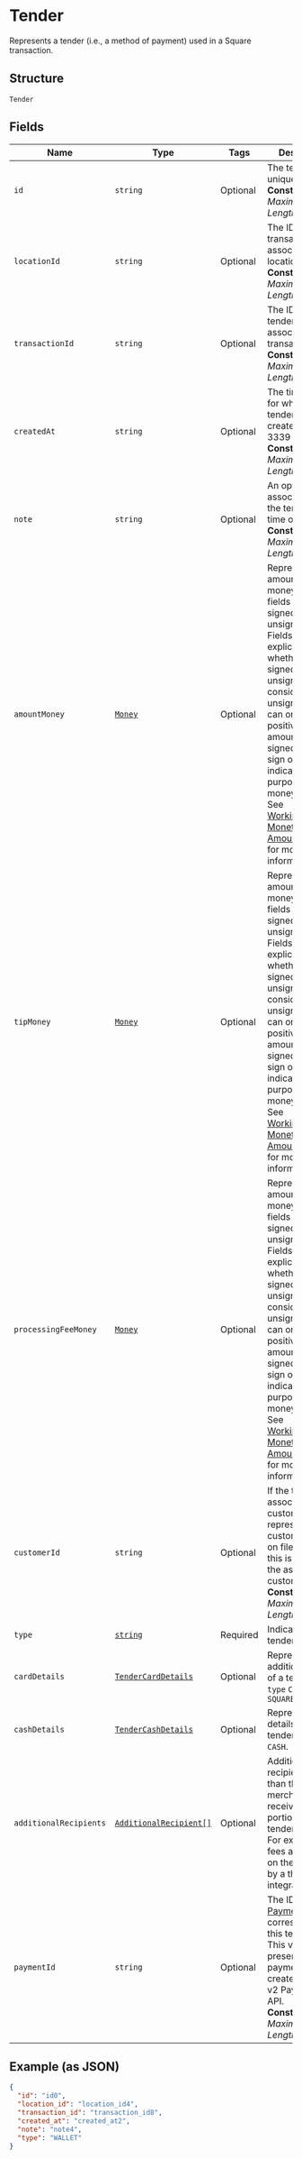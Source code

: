 
# Tender

Represents a tender (i.e., a method of payment) used in a Square transaction.

## Structure

`Tender`

## Fields

| Name | Type | Tags | Description |
|  --- | --- | --- | --- |
| `id` | `string` | Optional | The tender's unique ID.<br>**Constraints**: *Maximum Length*: `192` |
| `locationId` | `string` | Optional | The ID of the transaction's associated location.<br>**Constraints**: *Maximum Length*: `50` |
| `transactionId` | `string` | Optional | The ID of the tender's associated transaction.<br>**Constraints**: *Maximum Length*: `192` |
| `createdAt` | `string` | Optional | The timestamp for when the tender was created, in RFC 3339 format.<br>**Constraints**: *Maximum Length*: `32` |
| `note` | `string` | Optional | An optional note associated with the tender at the time of payment.<br>**Constraints**: *Maximum Length*: `500` |
| `amountMoney` | [`Money`](/doc/models/money.md) | Optional | Represents an amount of money. `Money` fields can be signed or unsigned.<br>Fields that do not explicitly define whether they are signed or unsigned are<br>considered unsigned and can only hold positive amounts. For signed fields, the<br>sign of the value indicates the purpose of the money transfer. See<br>[Working with Monetary Amounts](https://developer.squareup.com/docs/build-basics/working-with-monetary-amounts)<br>for more information. |
| `tipMoney` | [`Money`](/doc/models/money.md) | Optional | Represents an amount of money. `Money` fields can be signed or unsigned.<br>Fields that do not explicitly define whether they are signed or unsigned are<br>considered unsigned and can only hold positive amounts. For signed fields, the<br>sign of the value indicates the purpose of the money transfer. See<br>[Working with Monetary Amounts](https://developer.squareup.com/docs/build-basics/working-with-monetary-amounts)<br>for more information. |
| `processingFeeMoney` | [`Money`](/doc/models/money.md) | Optional | Represents an amount of money. `Money` fields can be signed or unsigned.<br>Fields that do not explicitly define whether they are signed or unsigned are<br>considered unsigned and can only hold positive amounts. For signed fields, the<br>sign of the value indicates the purpose of the money transfer. See<br>[Working with Monetary Amounts](https://developer.squareup.com/docs/build-basics/working-with-monetary-amounts)<br>for more information. |
| `customerId` | `string` | Optional | If the tender is associated with a customer or represents a customer's card on file,<br>this is the ID of the associated customer.<br>**Constraints**: *Maximum Length*: `191` |
| `type` | [`string`](/doc/models/tender-type.md) | Required | Indicates a tender's type. |
| `cardDetails` | [`TenderCardDetails`](/doc/models/tender-card-details.md) | Optional | Represents additional details of a tender with `type` `CARD` or `SQUARE_GIFT_CARD` |
| `cashDetails` | [`TenderCashDetails`](/doc/models/tender-cash-details.md) | Optional | Represents the details of a tender with `type` `CASH`. |
| `additionalRecipients` | [`AdditionalRecipient[]`](/doc/models/additional-recipient.md) | Optional | Additional recipients (other than the merchant) receiving a portion of this tender.<br>For example, fees assessed on the purchase by a third party integration. |
| `paymentId` | `string` | Optional | The ID of the [Payment](#type-payment) that corresponds to this tender.<br>This value is only present for payments created with the v2 Payments API.<br>**Constraints**: *Maximum Length*: `192` |

## Example (as JSON)

```json
{
  "id": "id0",
  "location_id": "location_id4",
  "transaction_id": "transaction_id8",
  "created_at": "created_at2",
  "note": "note4",
  "type": "WALLET"
}
```

